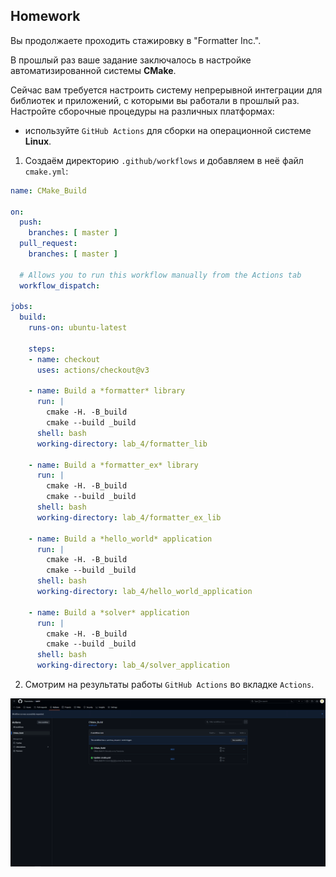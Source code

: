 ## Homework
Вы продолжаете проходить стажировку в "Formatter Inc.".

В прошлый раз ваше задание заключалось в настройке автоматизированной системы **CMake**.

Сейчас вам требуется настроить систему непрерывной интеграции для библиотек и приложений, с которыми вы работали в прошлый раз. Настройте сборочные процедуры на различных платформах:
* используйте `GitHub Actions` для сборки на операционной системе **Linux**.





1. Создаём директорию `.github/workflows` и добавляем в неё файл `cmake.yml`:


```yaml
name: CMake_Build

on:
  push:
    branches: [ master ]
  pull_request:
    branches: [ master ]

  # Allows you to run this workflow manually from the Actions tab
  workflow_dispatch:

jobs:
  build:
    runs-on: ubuntu-latest
    
    steps:
    - name: checkout
      uses: actions/checkout@v3
    
    - name: Build a *formatter* library
      run: |
        cmake -H. -B_build
        cmake --build _build
      shell: bash
      working-directory: lab_4/formatter_lib
      
    - name: Build a *formatter_ex* library
      run: |
        cmake -H. -B_build
        cmake --build _build
      shell: bash
      working-directory: lab_4/formatter_ex_lib
      
    - name: Build a *hello_world* application
      run: |
        cmake -H. -B_build
        cmake --build _build
      shell: bash
      working-directory: lab_4/hello_world_application
      
    - name: Build a *solver* application
      run: |
        cmake -H. -B_build
        cmake --build _build
      shell: bash
      working-directory: lab_4/solver_application
```

2. Смотрим на результаты работы `GitHub Actions` во вкладке `Actions`.

![Screenshot](./screenshots/screenshot1.png)

